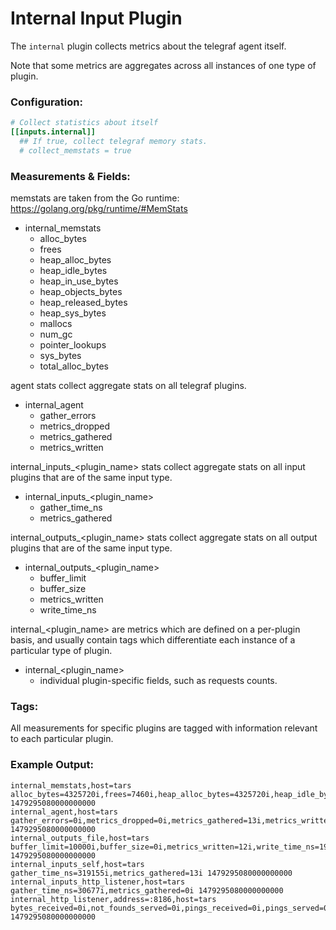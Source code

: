 # Internal Input Plugin

The `internal` plugin collects metrics about the telegraf agent itself.

Note that some metrics are aggregates across all instances of one type of
plugin.

### Configuration:

```toml
# Collect statistics about itself
[[inputs.internal]]
  ## If true, collect telegraf memory stats.
  # collect_memstats = true
```

### Measurements & Fields:

memstats are taken from the Go runtime: https://golang.org/pkg/runtime/#MemStats

- internal\_memstats
    - alloc\_bytes
    - frees
    - heap\_alloc\_bytes
    - heap\_idle\_bytes
    - heap\_in\_use\_bytes
    - heap\_objects\_bytes
    - heap\_released\_bytes
    - heap\_sys\_bytes
    - mallocs
    - num\_gc
    - pointer\_lookups
    - sys\_bytes
    - total\_alloc\_bytes

agent stats collect aggregate stats on all telegraf plugins.

- internal\_agent
    - gather\_errors
    - metrics\_dropped
    - metrics\_gathered
    - metrics\_written

internal\_inputs\_\<plugin\_name\> stats collect aggregate stats on all input plugins
that are of the same input type.

- internal\_inputs\_\<plugin\_name\>
    - gather\_time\_ns
    - metrics\_gathered

internal\_outputs\_\<plugin\_name\> stats collect aggregate stats on all output plugins
that are of the same input type.

- internal\_outputs\_\<plugin\_name\>
    - buffer\_limit
    - buffer\_size
    - metrics\_written
    - write\_time\_ns

internal\_\<plugin\_name\> are metrics which are defined on a per-plugin basis, and
usually contain tags which differentiate each instance of a particular type of
plugin.

- internal\_\<plugin\_name\>
    - individual plugin-specific fields, such as requests counts.

### Tags:

All measurements for specific plugins are tagged with information relevant
to each particular plugin.

### Example Output:

```
internal_memstats,host=tars alloc_bytes=4325720i,frees=7460i,heap_alloc_bytes=4325720i,heap_idle_bytes=1433600i,heap_in_use_bytes=5283840i,heap_objects_bytes=9999i,heap_released_bytes=0i,heap_sys_bytes=6717440i,mallocs=17459i,num_gc=2i,pointer_lookups=7i,sys_bytes=11376888i,total_alloc_bytes=6748168i 1479295080000000000
internal_agent,host=tars gather_errors=0i,metrics_dropped=0i,metrics_gathered=13i,metrics_written=12i 1479295080000000000
internal_outputs_file,host=tars buffer_limit=10000i,buffer_size=0i,metrics_written=12i,write_time_ns=193407i 1479295080000000000
internal_inputs_self,host=tars gather_time_ns=319155i,metrics_gathered=13i 1479295080000000000
internal_inputs_http_listener,host=tars gather_time_ns=30677i,metrics_gathered=0i 1479295080000000000
internal_http_listener,address=:8186,host=tars bytes_received=0i,not_founds_served=0i,pings_received=0i,pings_served=0i,queries_received=0i,queries_served=0i,requests_received=0i,requests_served=0i,writes_received=0i,writes_served=0i 1479295080000000000
```